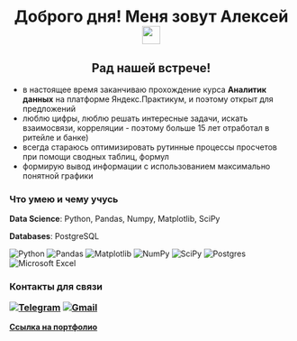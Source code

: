 <h1 align="center">Доброго дня! Меня зовут Алексей</a> 
<img src="https://github.com/blackcater/blackcater/raw/main/images/Hi.gif" height="32"/></h1>

<h2 align="center">Рад нашей встрече!</h2>

- в настоящее время заканчиваю прохождение курса **Аналитик данных** на платформе Яндекс.Практикум, и поэтому открыт для предложений
- люблю цифры, люблю решать интересные задачи, искать взаимосвязи, корреляции - поэтому больше 15 лет отработал в ритейле и банке)
- всегда стараюсь оптимизировать рутинные процессы просчетов при помощи сводных таблиц, формул
- формирую вывод информации с использованием максимально понятной графики

<h3> Что умею и чему учусь</h3>

**Data Science**:
Python, Pandas, Numpy, Matplotlib, SciPy

**Databases**:
PostgreSQL
  

![Python](https://img.shields.io/badge/python-3670A0?style=for-the-badge&logo=python&logoColor=ffdd54)
![Pandas](https://img.shields.io/badge/pandas-%23150458.svg?style=for-the-badge&logo=pandas&logoColor=white)
![Matplotlib](https://img.shields.io/badge/Matplotlib-%23ffffff.svg?style=for-the-badge&logo=Matplotlib&logoColor=black)
![NumPy](https://img.shields.io/badge/numpy-%23013243.svg?style=for-the-badge&logo=numpy&logoColor=white)
![SciPy](https://img.shields.io/badge/SciPy-%230C55A5.svg?style=for-the-badge&logo=scipy&logoColor=%white)
![Postgres](https://img.shields.io/badge/postgres-%23316192.svg?style=for-the-badge&logo=postgresql&logoColor=white)
![Microsoft Excel](https://img.shields.io/badge/Microsoft_Excel-217346?style=for-the-badge&logo=microsoft-excel&logoColor=white)


<h3>Контакты для связи</a> 
  
<a href="https://t.me/alsuhow"  target="_blank"><img src="https://img.shields.io/badge/Telegram-2CA5E0?style=for-the-badge&logo=telegram&logoColor=white" alt="Telegram"></a> 
<a href="mailto:alsuhow@gmail.com"  target="_blank"><img src="https://img.shields.io/badge/Gmail-D14836?style=for-the-badge&logo=gmail&logoColor=white" alt="Gmail"></a>

</h3>

 
**[Ссылка на портфолио](https://github.com/alsuhow/Portfolio)**

